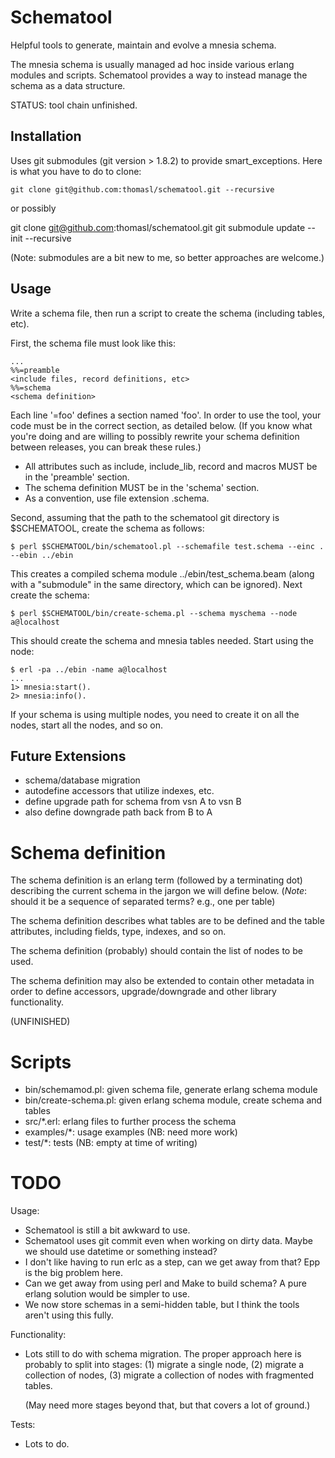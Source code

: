 Schematool
==========

Helpful tools to generate, maintain and evolve a mnesia schema.

The mnesia schema is usually managed ad hoc inside various
erlang modules and scripts. Schematool provides a way to instead
manage the schema as a data structure.

STATUS: tool chain unfinished.

Installation
----------

Uses git submodules (git version > 1.8.2) to provide smart_exceptions.
Here is what you have to do to clone:

    git clone git@github.com:thomasl/schematool.git --recursive

or possibly

   git clone git@github.com:thomasl/schematool.git
   git submodule update --init --recursive

(Note: submodules are a bit new to me, so better approaches
are welcome.)

Usage
----------

Write a schema file, then run a script to create the schema (including
tables, etc).

First, the schema file must look like this:

    ...
    %%=preamble
    <include files, record definitions, etc>
    %%=schema
    <schema definition>

Each line '=foo' defines a section named 'foo'. In order to use the
tool, your code must be in the correct section, as detailed below. (If you know what
you're doing and are willing to possibly rewrite your schema
definition between releases, you can break these rules.)

- All attributes such as include, include_lib, record and
macros MUST be in the 'preamble' section. 
- The schema definition MUST be in the 'schema' section.
- As a convention, use file extension .schema.

Second, assuming that the path to the schematool git directory
is $SCHEMATOOL, create the schema as follows:

    $ perl $SCHEMATOOL/bin/schematool.pl --schemafile test.schema --einc . --ebin ../ebin

This creates a compiled schema module ../ebin/test_schema.beam (along with a "submodule" in the
same directory, which can be ignored). Next create the schema:

    $ perl $SCHEMATOOL/bin/create-schema.pl --schema myschema --node a@localhost

This should create the schema and mnesia tables needed. Start using the node:

    $ erl -pa ../ebin -name a@localhost
    ...
    1> mnesia:start().
    2> mnesia:info().

If your schema is using multiple nodes, you need to create it on all the nodes, start all the
nodes, and so on.

Future Extensions
----------

- schema/database migration
- autodefine accessors that utilize indexes, etc.
- define upgrade path for schema from vsn A to vsn B
- also define downgrade path back from B to A

Schema definition
==========

The schema definition is an erlang term (followed by a terminating
dot) describing the current schema in the jargon we will define below.
(*Note*: should it be a sequence of separated terms? e.g., one per table)

The schema definition describes what tables are to be defined
and the table attributes, including fields, type, indexes, and so on.

The schema definition (probably) should contain the list of nodes
to be used.

The schema definition may also be extended to contain other metadata in
order to define accessors, upgrade/downgrade and other library
functionality. 

(UNFINISHED)

Scripts
==========

- bin/schemamod.pl: given schema file, generate erlang schema module
- bin/create-schema.pl: given erlang schema module, create schema and tables
- src/*.erl: erlang files to further process the schema
- examples/*: usage examples (NB: need more work)
- test/*: tests (NB: empty at time of writing)

TODO
==========

Usage:
- Schematool is still a bit awkward to use.
- Schematool uses git commit even when working on dirty data.
  Maybe we should use datetime or something instead?
- I don't like having to run erlc as a step,
  can we get away from that? Epp is the big problem here.
- Can we get away from using perl and Make to build schema?
  A pure erlang solution would be simpler to use.
- We now store schemas in a semi-hidden table, but I think the
  tools aren't using this fully.

Functionality: 
- Lots still to do with schema migration. The proper approach
  here is probably to split into stages: (1) migrate a single
  node, (2) migrate a collection of nodes, (3) migrate a collection
  of nodes with fragmented tables. 

  (May need more stages beyond that, but that covers a lot of ground.)

Tests:
- Lots to do.
